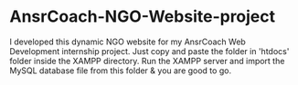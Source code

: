 # AnsrCoach-NGO-Website-project
I developed this dynamic NGO website for my AnsrCoach Web Development internship project. Just copy and paste the folder in 'htdocs' folder inside the XAMPP directory. Run the XAMPP server and import the MySQL database file from this folder &amp; you are good to go.
